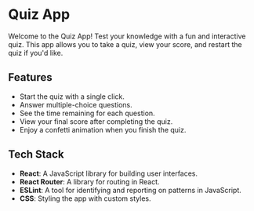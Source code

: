 # Quiz App

Welcome to the Quiz App! Test your knowledge with a fun and interactive quiz. This app allows you to take a quiz, view your score, and restart the quiz if you'd like.

## Features

- Start the quiz with a single click.
- Answer multiple-choice questions.
- See the time remaining for each question.
- View your final score after completing the quiz.
- Enjoy a confetti animation when you finish the quiz.

## Tech Stack

- **React**: A JavaScript library for building user interfaces.
- **React Router**: A library for routing in React.
- **ESLint**: A tool for identifying and reporting on patterns in JavaScript.
- **CSS**: Styling the app with custom styles.
